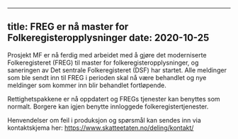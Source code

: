 
---
title: FREG er nå master for Folkeregisteropplysninger
date: 2020-10-25 
---

Prosjekt MF er nå ferdig med arbeidet med å gjøre det moderniserte Folkeregisteret (FREG) til master for folkeregisteropplysninger, og saneringen av Det sentrale Folkeregisteret (DSF) har startet. Alle meldinger som ble sendt inn til FREG i perioden skal nå være behandlet og nye meldinger som kommer inn blir behandlet fortløpende.  

Rettighetspakkene er nå oppdatert og FREGs tjenester kan benyttes som normalt. Borgere kan igjen benytte innloggede folkeregistertjenester.

Henvendelser om feil i produksjon og spørsmål kan sendes inn via kontaktskjema her: https://www.skatteetaten.no/deling/kontakt/

